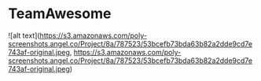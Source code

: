 # TeamAwesome
![alt text](https://s3.amazonaws.com/poly-screenshots.angel.co/Project/8a/787523/53bcefb73bda63b82a2dde9cd7e743af-original.jpeg, https://s3.amazonaws.com/poly-screenshots.angel.co/Project/8a/787523/53bcefb73bda63b82a2dde9cd7e743af-original.jpeg)
